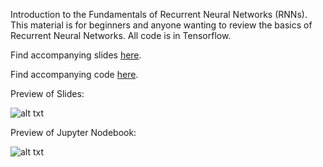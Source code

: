 Introduction to the Fundamentals of Recurrent Neural Networks (RNNs). This material is for beginners and anyone wanting to review the basics of Recurrent Neural Networks. All code is in Tensorflow.

Find accompanying slides [here](https://github.com/omarsar/rnn_introduction_fundamentals/blob/master/Introduction%20to%20fundamentals%20of%20RNNs.pdf).

Find accompanying code [here](https://github.com/omarsar/rnn_introduction_fundamentals/blob/master/RNN.ipynb).

Preview of Slides:

![alt txt](https://docs.google.com/drawings/d/e/2PACX-1vTjABLRkXNr11N5k3o14X-cJnPM5cCrpu2Z1t1BL0Mx1B6pRXb60KHtmaIyeEYV_2NdU3F5zE60AIF7/pub?w=600&h=300)

Preview of Jupyter Nodebook:

![alt txt](https://www.dropbox.com/s/jsy5dprlc65nlny/rnn_preview.gif?dl=0)
